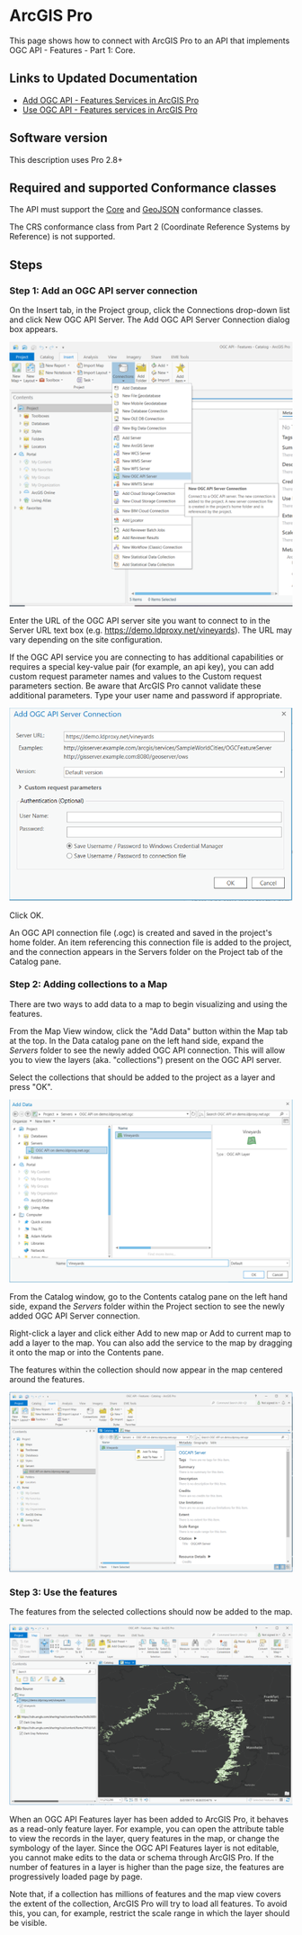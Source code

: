 # ArcGIS Pro

This page shows how to connect with ArcGIS Pro to an API that implements OGC API - Features - Part 1: Core. 

## Links to Updated Documentation
* [Add OGC API - Features Services in ArcGIS Pro](https://pro.arcgis.com/en/pro-app/latest/help/data/services/add-ogc-api-services.htm)
* [Use  OGC API - Features services in ArcGIS Pro](https://pro.arcgis.com/en/pro-app/latest/help/data/services/use-ogc-api-services.htm)

## Software version

This description uses Pro 2.8+

## Required and supported Conformance classes

The API must support the [Core](http://www.opengis.net/spec/ogcapi-features-1/1.0/conf/core) and [GeoJSON](http://www.opengis.net/spec/ogcapi-features-1/1.0/conf/geojson) conformance classes.

The CRS conformance class from Part 2 (Coordinate Reference Systems by Reference) is not supported. 
<!-- ArcGIS Pro, however, transforms the WGS84 geometries returned from the API to other coordinate reference systems as needed. -->

## Steps

### Step 1: Add an OGC API server connection

On the Insert tab, in the Project group, click the Connections drop-down list and click New OGC API Server.
The Add OGC API Server Connection dialog box appears.

![](images/ArcGISPro-1-add-server.PNG "Add an OGC API Features Server connection with access to demo German Vineyard feature data")

Enter the URL of the OGC API server site you want to connect to in the Server URL text box (e.g. https://demo.ldproxy.net/vineyards). The URL may vary depending on the site configuration.

If the OGC API service you are connecting to has additional capabilities or requires a special key-value pair (for example, an api key), you can add custom request parameter names and values to the Custom request parameters section. Be aware that ArcGIS Pro cannot validate these additional parameters.
Type your user name and password if appropriate.

![](images/ArcGISPro-2-add-server-options.png "Configure OGC API Features Server connection properties for your Project")

Click OK.

An OGC API connection file (.ogc) is created and saved in the project's home folder. An item referencing this connection file is added to the project, and the connection appears in the Servers folder on the Project tab of the Catalog pane.


### Step 2: Adding collections to a Map

There are two ways to add data to a map to begin visualizing and using the features. 

From the Map View window, click the "Add Data" button within the Map tab at the top. In the Data catalog pane on the left hand side, expand the *Servers* folder to see the newly added OGC API connection. This will allow you to view the layers (aka. "collections") present on the OGC API server. 

Select the collections that should be added to the project as a layer and press "OK". 

![](images/ArcGISPro-3-add-collection-to-map.png "Add OGC API Feature collections as layer data to a map within your Project")

From the Catalog window, go to the Contents catalog pane on the left hand side, expand the *Servers* folder within the Project section to see the newly added OGC API Server connection.

Right-click a layer and click either Add to new map or Add to current map to add a layer to the map. You can also add the service to the map by dragging it onto the map or into the Contents pane.


The features within the collection should now appear in the map centered around the features.

![](images/ArcGISPro-3-data-catalog.png "Select and open the collections")



### Step 3: Use the features

The features from the selected collections should now be added to the map.

![](images/ArcGISPro-4-vineyards.png "Loaded and symbolized German Vineyard data")

When an OGC API Features layer has been added to ArcGIS Pro, it behaves as a read-only feature layer. For example, you can open the attribute table to view the records in the layer, query features in the map, or change the symbology of the layer. Since the OGC API Features layer is not editable, you cannot make edits to the data or schema through ArcGIS Pro. If the number of features in a layer is higher than the page size, the features are progressively loaded page by page.

Note that, if a collection has millions of features and the map view covers the extent of the collection, ArcGIS Pro will try to load all features. To avoid this, you can, for example, restrict the scale range in which the layer should be visible.

